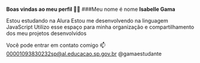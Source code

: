 **Boas vindas ao meu perfil 💙💙**
###Meu nome é nome **Isabelle Gama** 

Estou estudando na Alura
Estou me desenvolvendo na linguagem JavaScript
Utilizo esse espaço para minha organização e compartilhamento dos meu projetos desenvolvidos

Você pode entrar em contato comigo 📫
00001093830232sp@al.educacao.sp.gov.br
@gamaestudante


